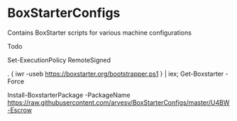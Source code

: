 # BoxStarterConfigs
Contains BoxStarter scripts for various machine configurations


Todo

Set-ExecutionPolicy RemoteSigned

. { iwr -useb https://boxstarter.org/bootstrapper.ps1 } | iex; Get-Boxstarter -Force

Install-BoxstarterPackage -PackageName https://raw.githubusercontent.com/arvesv/BoxStarterConfigs/master/U4BW-Escrow
